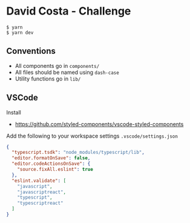 # David Costa - Challenge

    $ yarn
    $ yarn dev

## Conventions	

* All components go in `components/`	
* All files should be named using `dash-case`	
* Utility functions go in `lib/`	

## VSCode	

Install	

* https://github.com/styled-components/vscode-styled-components	

Add the following to your workspace settings `.vscode/settings.json`	

```json	
{	
  "typescript.tsdk": "node_modules/typescript/lib",	
  "editor.formatOnSave": false,	
  "editor.codeActionsOnSave": {	
    "source.fixAll.eslint": true	
  },	
  "eslint.validate": [	
    "javascript",	
    "javascriptreact",	
    "typescript",	
    "typescriptreact"	
  ]	
}	
```